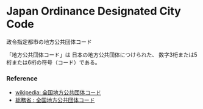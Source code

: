 Japan Ordinance Designated City Code
===============

政令指定都市の地方公共団体コード

「地方公共団体コード」は
日本の地方公共団体につけられた、
数字3桁または5桁または6桁の符号（コード）である。

### Reference

- [wikipedia: 全国地方公共団体コード](https://ja.wikipedia.org/wiki/%E5%85%A8%E5%9B%BD%E5%9C%B0%E6%96%B9%E5%85%AC%E5%85%B1%E5%9B%A3%E4%BD%93%E3%82%B3%E3%83%BC%E3%83%89)
- [総務省 : 全国地方公共団体コード](https://www.soumu.go.jp/denshijiti/code.html)

